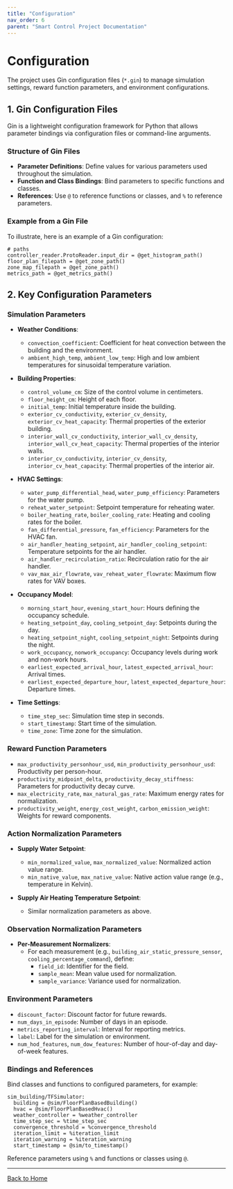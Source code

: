 ```yaml
---
title: "Configuration"
nav_order: 6
parent: "Smart Control Project Documentation"
---
```


# Configuration

The project uses Gin configuration files (`*.gin`) to manage simulation settings, reward function parameters, and environment configurations.

## 1. Gin Configuration Files

Gin is a lightweight configuration framework for Python that allows parameter bindings via configuration files or command-line arguments.

### Structure of Gin Files

- **Parameter Definitions**: Define values for various parameters used throughout the simulation.
- **Function and Class Bindings**: Bind parameters to specific functions and classes.
- **References**: Use `@` to reference functions or classes, and `%` to reference parameters.

### Example from a Gin File

To illustrate, here is an example of a Gin configuration:

```
# paths
controller_reader.ProtoReader.input_dir = @get_histogram_path()
floor_plan_filepath = @get_zone_path()
zone_map_filepath = @get_zone_path()
metrics_path = @get_metrics_path()
```

## 2. Key Configuration Parameters

### Simulation Parameters

- **Weather Conditions**:
  - `convection_coefficient`: Coefficient for heat convection between the building and the environment.
  - `ambient_high_temp`, `ambient_low_temp`: High and low ambient temperatures for sinusoidal temperature variation.

- **Building Properties**:
  - `control_volume_cm`: Size of the control volume in centimeters.
  - `floor_height_cm`: Height of each floor.
  - `initial_temp`: Initial temperature inside the building.
  - `exterior_cv_conductivity`, `exterior_cv_density`, `exterior_cv_heat_capacity`: Thermal properties of the exterior building.
  - `interior_wall_cv_conductivity`, `interior_wall_cv_density`, `interior_wall_cv_heat_capacity`: Thermal properties of the interior walls.
  - `interior_cv_conductivity`, `interior_cv_density`, `interior_cv_heat_capacity`: Thermal properties of the interior air.

- **HVAC Settings**:
  - `water_pump_differential_head`, `water_pump_efficiency`: Parameters for the water pump.
  - `reheat_water_setpoint`: Setpoint temperature for reheating water.
  - `boiler_heating_rate`, `boiler_cooling_rate`: Heating and cooling rates for the boiler.
  - `fan_differential_pressure`, `fan_efficiency`: Parameters for the HVAC fan.
  - `air_handler_heating_setpoint`, `air_handler_cooling_setpoint`: Temperature setpoints for the air handler.
  - `air_handler_recirculation_ratio`: Recirculation ratio for the air handler.
  - `vav_max_air_flowrate`, `vav_reheat_water_flowrate`: Maximum flow rates for VAV boxes.

- **Occupancy Model**:
  - `morning_start_hour`, `evening_start_hour`: Hours defining the occupancy schedule.
  - `heating_setpoint_day`, `cooling_setpoint_day`: Setpoints during the day.
  - `heating_setpoint_night`, `cooling_setpoint_night`: Setpoints during the night.
  - `work_occupancy`, `nonwork_occupancy`: Occupancy levels during work and non-work hours.
  - `earliest_expected_arrival_hour`, `latest_expected_arrival_hour`: Arrival times.
  - `earliest_expected_departure_hour`, `latest_expected_departure_hour`: Departure times.

- **Time Settings**:
  - `time_step_sec`: Simulation time step in seconds.
  - `start_timestamp`: Start time of the simulation.
  - `time_zone`: Time zone for the simulation.

### Reward Function Parameters

- `max_productivity_personhour_usd`, `min_productivity_personhour_usd`: Productivity per person-hour.
- `productivity_midpoint_delta`, `productivity_decay_stiffness`: Parameters for productivity decay curve.
- `max_electricity_rate`, `max_natural_gas_rate`: Maximum energy rates for normalization.
- `productivity_weight`, `energy_cost_weight`, `carbon_emission_weight`: Weights for reward components.

### Action Normalization Parameters

- **Supply Water Setpoint**:
  - `min_normalized_value`, `max_normalized_value`: Normalized action value range.
  - `min_native_value`, `max_native_value`: Native action value range (e.g., temperature in Kelvin).

- **Supply Air Heating Temperature Setpoint**:
  - Similar normalization parameters as above.

### Observation Normalization Parameters

- **Per-Measurement Normalizers**:
  - For each measurement (e.g., `building_air_static_pressure_sensor`, `cooling_percentage_command`), define:
    - `field_id`: Identifier for the field.
    - `sample_mean`: Mean value used for normalization.
    - `sample_variance`: Variance used for normalization.

### Environment Parameters

- `discount_factor`: Discount factor for future rewards.
- `num_days_in_episode`: Number of days in an episode.
- `metrics_reporting_interval`: Interval for reporting metrics.
- `label`: Label for the simulation or environment.
- `num_hod_features`, `num_dow_features`: Number of hour-of-day and day-of-week features.

### Bindings and References

Bind classes and functions to configured parameters, for example:

```
sim_building/TFSimulator:
  building = @sim/FloorPlanBasedBuilding()
  hvac = @sim/FloorPlanBasedHvac()
  weather_controller = %weather_controller
  time_step_sec = %time_step_sec
  convergence_threshold = %convergence_threshold
  iteration_limit = %iteration_limit
  iteration_warning = %iteration_warning
  start_timestamp = @sim/to_timestamp()
```

Reference parameters using `%` and functions or classes using `@`.

---

[Back to Home](../index.md)
